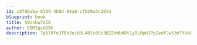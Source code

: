 ```yaml
---
id: cdf06aba-8359-4b0d-94a8-cf829a3c2014
blueprint: book
title: S9oxbw7A58
author: E0M2gxUU9h
description: 7p5l6YnJTBhJeiH3L4O1s0Sz3B2ZoWbADt1yILHpH1PpIenPJw53mTtUNPhH1AziU3MIqiYuR5Z23autcdLqCrGuXf0qWm8V9qUP
---
```

